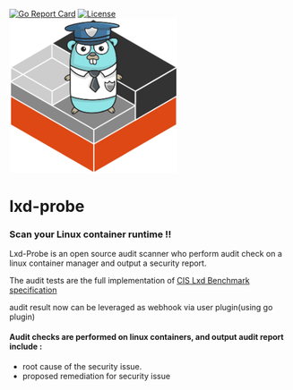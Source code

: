 [![Go Report Card](https://goreportcard.com/badge/github.com/chen-keinan/lxd-probe)](https://goreportcard.com/report/github.com/chen-keinan/lxd-probe)
[![License](https://img.shields.io/badge/License-Apache%202.0-blue.svg)](https://github.com/chen-keinan/lxd-probe/blob/main/LICENSE)
<br><img src="./pkg/img/lxd-gopher.png" width="300" alt="lxd-probe logo"><br>
# lxd-probe

###  Scan your Linux container runtime !!
Lxd-Probe is an open source audit scanner who perform audit check on a linux container manager and output a security report.

The audit tests are the full implementation of [CIS Lxd Benchmark specification](https://www.cisecurity.org/benchmark/lxd/) <br>

audit result now can be leveraged as webhook via user plugin(using go plugin)
#### Audit checks are performed on linux containers, and output audit report include :
* root cause of the security issue.
* proposed remediation for security issue
